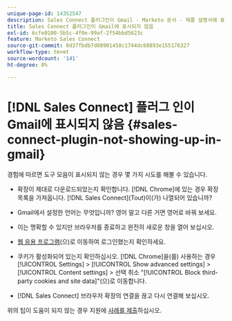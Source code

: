 ```yaml
---
unique-page-id: 14352547
description: Sales Connect 플러그인이 Gmail - Marketo 문서 - 제품 설명서에 표시되지 않음
title: Sales Connect 플러그인이 Gmail에 표시되지 않음
exl-id: 6cfe0100-5b5c-4f0e-99af-2f54bbd5623c
feature: Marketo Sales Connect
source-git-commit: 0d37fbdb7d08901458c1744dc68893e155176327
workflow-type: tm+mt
source-wordcount: '141'
ht-degree: 0%

---
```


# [!DNL Sales Connect] 플러그 인이 Gmail에 표시되지 않음 {#sales-connect-plugin-not-showing-up-in-gmail}

경험에 따르면 도구 모음이 표시되지 않는 경우 몇 가지 시도를 해볼 수 있습니다.

- 확장이 제대로 다운로드되었는지 확인합니다. [!DNL Chrome]에 있는 경우 확장 목록을 가져옵니다. [!DNL Sales Connect]&#x200B;(Tout)이(가) 나열되어 있습니까?

- Gmail에서 설정한 언어는 무엇입니까? 영어 말고 다른 거면 영어로 바꿔 보세요.

- 이는 명확할 수 있지만 브라우저를 종료하고 완전히 새로운 창을 열어 보십시오.

- [웹 응용 프로그램](https://toutapp.com/login)&#x200B;(으)로 이동하여 로그인했는지 확인하세요.

- 쿠키가 활성화되어 있는지 확인하십시오. [!DNL Chrome]을(를) 사용하는 경우 [!UICONTROL Settings] > [!UICONTROL Show advanced settings] > [!UICONTROL Content settings] > 선택 취소 &quot;[!UICONTROL Block third-party cookies and site data]&quot;(으)로 이동합니다.

- [!DNL Sales Connect] 브라우저 확장의 연결을 끊고 다시 연결해 보십시오.

위의 팁이 도움이 되지 않는 경우 지원에 [사례를 제출](https://nation.marketo.com/community/support_solutions)하십시오.
